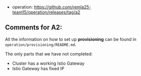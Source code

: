 - operation: https://github.com/remla25-team15/operation/releases/tag/a2

## Comments for A2:
All the information on how to set up **provisioning** can be found in `operation/provisioning/README.md`.

The only parts that we have not completed:
- Cluster has a working Istio Gateway
- Istio Gateway has fixed IP

